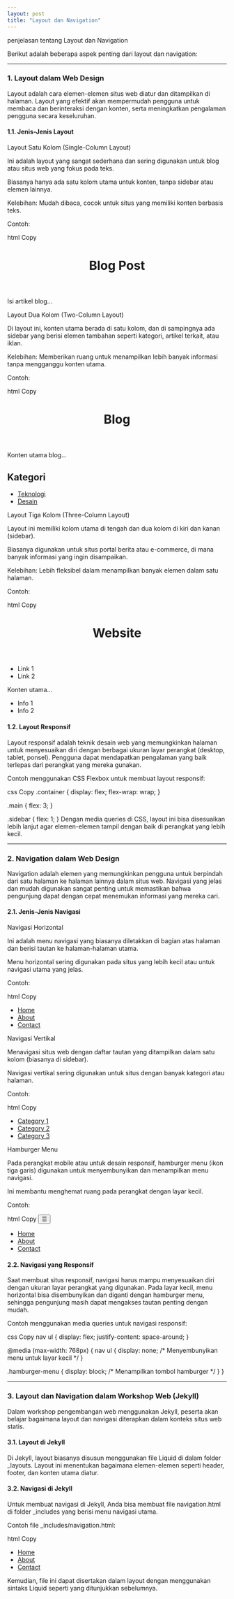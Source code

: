 ```yaml
---
layout: post
title: "Layout dan Navigation"
---
```


penjelasan tentang Layout dan Navigation

Berikut adalah beberapa aspek penting dari layout dan navigation:

---

### **1. Layout dalam Web Design**
Layout adalah cara elemen-elemen situs web diatur dan ditampilkan di halaman. Layout yang efektif akan mempermudah pengguna untuk membaca dan berinteraksi dengan konten, serta meningkatkan pengalaman pengguna secara keseluruhan.

#### **1.1. Jenis-Jenis Layout**
Layout Satu Kolom (Single-Column Layout)

Ini adalah layout yang sangat sederhana dan sering digunakan untuk blog atau situs web yang fokus pada teks.

Biasanya hanya ada satu kolom utama untuk konten, tanpa sidebar atau elemen lainnya.

Kelebihan: Mudah dibaca, cocok untuk situs yang memiliki konten berbasis teks.

Contoh:

html
Copy
<div class="container">
  <header>
    <h1>Blog Post</h1>
  </header>
  <main>
    <p>Isi artikel blog...</p>
  </main>
</div>
Layout Dua Kolom (Two-Column Layout)

Di layout ini, konten utama berada di satu kolom, dan di sampingnya ada sidebar yang berisi elemen tambahan seperti kategori, artikel terkait, atau iklan.

Kelebihan: Memberikan ruang untuk menampilkan lebih banyak informasi tanpa mengganggu konten utama.

Contoh:

html
Copy
<div class="container">
  <header>
    <h1>Blog</h1>
  </header>
  <div class="content">
    <main>
      <p>Konten utama blog...</p>
    </main>
    <aside>
      <h2>Kategori</h2>
      <ul>
        <li><a href="#">Teknologi</a></li>
        <li><a href="#">Desain</a></li>
      </ul>
    </aside>
  </div>
</div>
Layout Tiga Kolom (Three-Column Layout)

Layout ini memiliki kolom utama di tengah dan dua kolom di kiri dan kanan (sidebar).

Biasanya digunakan untuk situs portal berita atau e-commerce, di mana banyak informasi yang ingin disampaikan.

Kelebihan: Lebih fleksibel dalam menampilkan banyak elemen dalam satu halaman.

Contoh:

html
Copy
<div class="container">
  <header>
    <h1>Website</h1>
  </header>
  <div class="content">
    <aside class="left-sidebar">
      <ul>
        <li>Link 1</li>
        <li>Link 2</li>
      </ul>
    </aside>
    <main>
      <p>Konten utama...</p>
    </main>
    <aside class="right-sidebar">
      <ul>
        <li>Info 1</li>
        <li>Info 2</li>
      </ul>
    </aside>
  </div>
</div>

#### **1.2. Layout Responsif**
Layout responsif adalah teknik desain web yang memungkinkan halaman untuk menyesuaikan diri dengan berbagai ukuran layar perangkat (desktop, tablet, ponsel). Pengguna dapat mendapatkan pengalaman yang baik terlepas dari perangkat yang mereka gunakan.

Contoh menggunakan CSS Flexbox untuk membuat layout responsif:

css
Copy
.container {
  display: flex;
  flex-wrap: wrap;
}

.main {
  flex: 3;
}

.sidebar {
  flex: 1;
}
Dengan media queries di CSS, layout ini bisa disesuaikan lebih lanjut agar elemen-elemen tampil dengan baik di perangkat yang lebih kecil.

---

### **2. Navigation dalam Web Design**
Navigation adalah elemen yang memungkinkan pengguna untuk berpindah dari satu halaman ke halaman lainnya dalam situs web. Navigasi yang jelas dan mudah digunakan sangat penting untuk memastikan bahwa pengunjung dapat dengan cepat menemukan informasi yang mereka cari.

#### **2.1. Jenis-Jenis Navigasi**
Navigasi Horizontal

Ini adalah menu navigasi yang biasanya diletakkan di bagian atas halaman dan berisi tautan ke halaman-halaman utama.

Menu horizontal sering digunakan pada situs yang lebih kecil atau untuk navigasi utama yang jelas.

Contoh:

html
Copy
<nav>
  <ul>
    <li><a href="/">Home</a></li>
    <li><a href="/about">About</a></li>
    <li><a href="/contact">Contact</a></li>
  </ul>
</nav>
Navigasi Vertikal

Menavigasi situs web dengan daftar tautan yang ditampilkan dalam satu kolom (biasanya di sidebar).

Navigasi vertikal sering digunakan untuk situs dengan banyak kategori atau halaman.

Contoh:

html
Copy
<nav>
  <ul>
    <li><a href="/category1">Category 1</a></li>
    <li><a href="/category2">Category 2</a></li>
    <li><a href="/category3">Category 3</a></li>
  </ul>
</nav>
Hamburger Menu

Pada perangkat mobile atau untuk desain responsif, hamburger menu (ikon tiga garis) digunakan untuk menyembunyikan dan menampilkan menu navigasi.

Ini membantu menghemat ruang pada perangkat dengan layar kecil.

Contoh:

html
Copy
<button class="hamburger-menu">&#9776;</button>
<nav class="mobile-nav">
  <ul>
    <li><a href="/">Home</a></li>
    <li><a href="/about">About</a></li>
    <li><a href="/contact">Contact</a></li>
  </ul>
</nav>

#### **2.2. Navigasi yang Responsif**
Saat membuat situs responsif, navigasi harus mampu menyesuaikan diri dengan ukuran layar perangkat yang digunakan. Pada layar kecil, menu horizontal bisa disembunyikan dan diganti dengan hamburger menu, sehingga pengunjung masih dapat mengakses tautan penting dengan mudah.

Contoh menggunakan media queries untuk navigasi responsif:

css
Copy
nav ul {
  display: flex;
  justify-content: space-around;
}

@media (max-width: 768px) {
  nav ul {
    display: none; /* Menyembunyikan menu untuk layar kecil */
  }
  
  .hamburger-menu {
    display: block; /* Menampilkan tombol hamburger */
  }
}

---

### **3. Layout dan Navigation dalam Workshop Web (Jekyll)**
Dalam workshop pengembangan web menggunakan Jekyll, peserta akan belajar bagaimana layout dan navigasi diterapkan dalam konteks situs web statis.

#### **3.1. Layout di Jekyll**
Di Jekyll, layout biasanya disusun menggunakan file Liquid di dalam folder _layouts. Layout ini menentukan bagaimana elemen-elemen seperti header, footer, dan konten utama diatur.

#### **3.2. Navigasi di Jekyll**
Untuk membuat navigasi di Jekyll, Anda bisa membuat file navigation.html di folder _includes yang berisi menu navigasi utama.

Contoh file _includes/navigation.html:

html
Copy
<nav>
  <ul>
    <li><a href="/">Home</a></li>
    <li><a href="/about">About</a></li>
    <li><a href="/contact">Contact</a></li>
  </ul>
</nav>
Kemudian, file ini dapat disertakan dalam layout dengan menggunakan sintaks Liquid seperti yang ditunjukkan sebelumnya.

